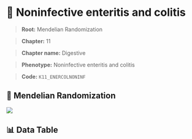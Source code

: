 # 🧪 Noninfective enteritis and colitis

> **Root:** Mendelian Randomization

> **Chapter:** 11  

> **Chapter name:** Digestive

> **Phenotype:** Noninfective enteritis and colitis  

> **Code:** `K11_ENERCOLNONINF`

## 🧬 Mendelian Randomization  

<img src="/MR/Figures/Forward/K11_ENERCOLNONINF.png"/>

## 📊 Data Table

<CsvTableMRF src="/public/MR/Data/Forward/K11_ENERCOLNONINF.csv"/>
